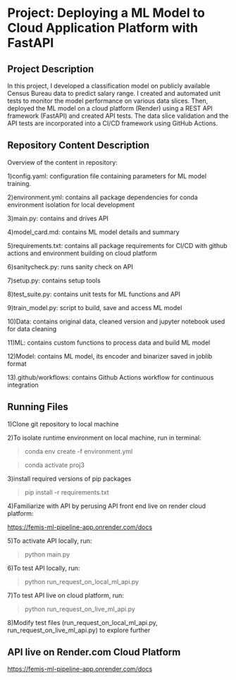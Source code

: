 # Project: Deploying a ML Model to Cloud Application Platform with FastAPI

## Project Description

In this project, I developed a classification model on publicly available Census Bureau data to predict salary range. I created and automated unit tests to monitor the model performance on various data slices. Then, deployed the ML model on a cloud platform (Render) using a REST API framework (FastAPI) and created API tests. The data slice validation and the API tests are incorporated into a CI/CD framework using GitHub Actions.

## Repository Content Description

Overview of the content in repository:

1)config.yaml: configuration file containing parameters for ML model training. 

2)environment.yml: contains all package dependencies for conda environment isolation for local development

3)main.py: contains and drives API

4)model_card.md: contains ML model details and summary

5)requirements.txt: contains all package requirements for CI/CD with github actions and environment building on cloud platform

6)sanitycheck.py: runs sanity check on API

7)setup.py: contains setup tools

8)test_suite.py: contains unit tests for ML functions and API

9)train_model.py: script to build, save and access ML model

10)Data: contains original data, cleaned version and jupyter notebook used for data cleaning

11)ML: contains custom functions to process data and build ML model

12)Model: contains ML model, its encoder and binarizer saved in joblib format

13).github/workflows: contains Github Actions workflow for continuous integration


## Running Files

1)Clone git repository to local machine

2)To isolate runtime environment on local machine, run in terminal:

> conda env create -f environment.yml

> conda activate proj3

3)install required versions of pip packages

> pip install -r requirements.txt  

4)Familiarize with API by perusing API front end live on render cloud platform:

https://femis-ml-pipeline-app.onrender.com/docs

5)To activate API locally, run:

> python main.py 

6)To test API locally, run:

> python run_request_on_local_ml_api.py

7)To test API live on cloud platform, run:

> python run_request_on_live_ml_api.py

8)Modify test files (run_request_on_local_ml_api.py, run_request_on_live_ml_api.py) to explore further

## API live on Render.com Cloud Platform

https://femis-ml-pipeline-app.onrender.com/docs
